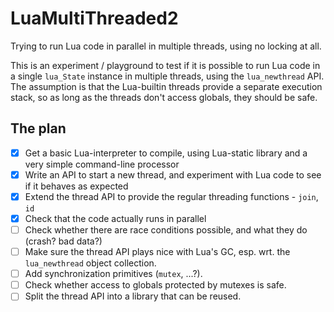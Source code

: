 # LuaMultiThreaded2
Trying to run Lua code in parallel in multiple threads, using no locking at all.

This is an experiment / playground to test if it is possible to run Lua code in a single `lua_State` instance in multiple threads, using the `lua_newthread` API. The assumption is that the Lua-builtin threads provide a separate execution stack, so as long as the threads don't access globals, they should be safe.

## The plan
- [x] Get a basic Lua-interpreter to compile, using Lua-static library and a very simple command-line processor
- [x] Write an API to start a new thread, and experiment with Lua code to see if it behaves as expected
- [x] Extend the thread API to provide the regular threading functions - `join`, `id`
- [x] Check that the code actually runs in parallel
- [ ] Check whether there are race conditions possible, and what they do (crash? bad data?)
- [ ] Make sure the thread API plays nice with Lua's GC, esp. wrt. the `lua_newthread` object collection.
- [ ] Add synchronization primitives (`mutex`, ...?).
- [ ] Check whether access to globals protected by mutexes is safe.
- [ ] Split the thread API into a library that can be reused.
